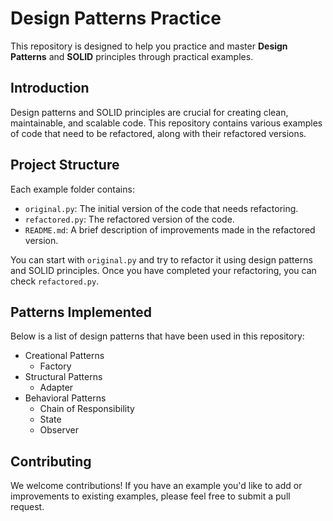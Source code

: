 # Design Patterns Practice

This repository is designed to help you practice and master **Design Patterns** and **SOLID** principles through practical examples.


## Introduction

Design patterns and SOLID principles are crucial for creating clean, maintainable, and scalable code. This repository contains various examples of code that need to be refactored, along with their refactored versions.

## Project Structure

Each example folder contains:
- `original.py`: The initial version of the code that needs refactoring.
- `refactored.py`: The refactored version of the code.
- `README.md`: A brief description of improvements made in the refactored version.

You can start with `original.py` and try to refactor it using design patterns and SOLID principles. Once you have completed your refactoring, you can check `refactored.py`.



## Patterns Implemented

Below is a list of design patterns that have been used in this repository:

- Creational Patterns
  - Factory 
- Structural Patterns
  - Adapter
- Behavioral Patterns
  - Chain of Responsibility
  - State
  - Observer


## Contributing

We welcome contributions! If you have an example you'd like to add or improvements to existing examples, please feel free to submit a pull request.


